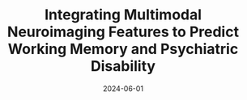 ---
title: "Integrating Multimodal Neuroimaging Features to Predict Working Memory and Psychiatric Disability"
project_id: 
date: 2024-06-01
conference_id: "OHBM_2024"
presenters:
   - catherine_walsh
summary: "<p>Poster #1124, page 131-132</p>

<p>Organization for Human Brain Mapping. Abstract Book 3: OHBM 2024 Annual Meeting. <em>Aperture Neuro</em>. 2024;4(Suppl 1). <a href='https://doi.org/10.52294/001c.120593'>doi:10.52294/001c.120593</a> </p>

<p> </p>"
file: /assets/presentations/walsh_ohbm_2024_final.pdf
filename: walsh_ohbm_2024_final.pdf
layout: presentation
---